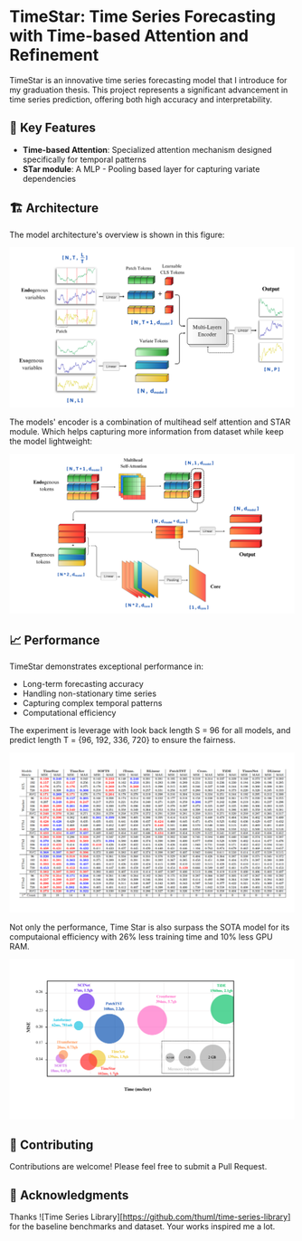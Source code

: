 # TimeStar: Time Series Forecasting with Time-based Attention and Refinement

TimeStar is an innovative time series forecasting model that I introduce for my graduation thesis. This project represents a significant advancement in time series prediction, offering both high accuracy and interpretability.

## 🌟 Key Features

- **Time-based Attention**: Specialized attention mechanism designed specifically for temporal patterns
- **STar module**: A MLP - Pooling based layer for capturing variate dependencies

## 🏗️ Architecture

The model architecture's overview is shown in this figure:

![Time Star Model Architecture](img/Model%20Architecture.svg)

The models' encoder is a combination of multihead self attention and STAR module. Which helps capturing more information from dataset while keep the model lightweight:

![Time Star Encoder](img/Model%20encoder.svg)

## 📈 Performance

TimeStar demonstrates exceptional performance in:

- Long-term forecasting accuracy
- Handling non-stationary time series
- Capturing complex temporal patterns
- Computational efficiency

The experiment is leverage with look back length S = 96 for all models, and predict length T = {96, 192, 336, 720} to ensure the fairness.

![Full result](img/Final%20result.svg)

Not only the performance, Time Star is also surpass the SOTA model for its computaional efficiency with 26% less training time and 10% less GPU RAM.

![Time and space complexity](img/Time%20%20performance%20chart.svg)

## 🤝 Contributing

Contributions are welcome! Please feel free to submit a Pull Request.

## 🙏 Acknowledgments

Thanks ![Time Series Library][https://github.com/thuml/time-series-library] for the baseline benchmarks and dataset. Your works inspired me a lot.
